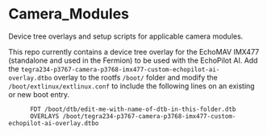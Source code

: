 # Camera_Modules
Device tree overlays and setup scripts for applicable camera modules.

This repo currently contains a device tree overlay for the EchoMAV IMX477 (standalone and used in the Fermion) to be used with the EchoPilot AI.
Add the `tegra234-p3767-camera-p3768-imx477-custom-echopilot-ai-overlay.dtbo` overlay to the rootfs `/boot/` folder and modify the `/boot/extlinux/extlinux.conf` to include the following lines on an existing or new boot entry.

```
      FDT /boot/dtb/edit-me-with-name-of-dtb-in-this-folder.dtb
      OVERLAYS /boot/tegra234-p3767-camera-p3768-imx477-custom-echopilot-ai-overlay.dtbo
```

